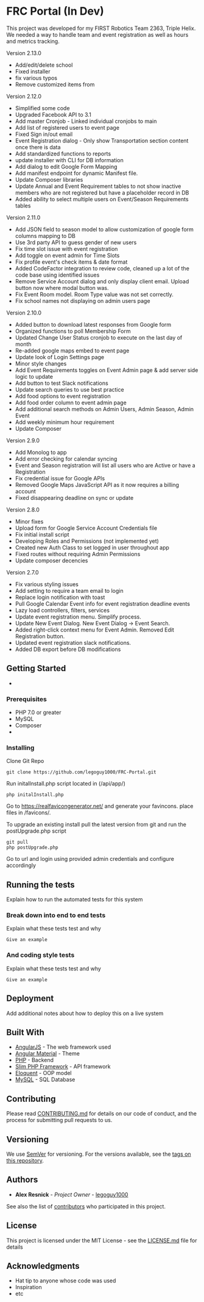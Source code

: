 # FRC Portal (In Dev)

This project was developed for my FIRST Robotics Team 2363, Triple Helix.  We needed a way to handle team and event registration as well as hours and metrics tracking.

Version 2.13.0
* Add/edit/delete school
* Fixed installer
* fix various typos
* Remove customized items from <head>

Version 2.12.0
* Simplified some code
* Upgraded Facebook API to 3.1
* Add master Cronjob - Linked individual cronjobs to main
* Add list of registered users to event page
* Fixed Sign in/out email
* Event Registration dialog - Only show Transportation section content once there is data
* Add standardized functions to reports
* update installer with CLI for DB information
* Add dialog to edit Google Form Mapping
* Add manifest endpoint for dynamic Manifest file.
* Update Composer libraries
* Update Annual and Event Requirement tables to not show inactive members who are not registered but have a placeholder record in DB
* Added ability to select multiple users on Event/Season Requirements tables

Version 2.11.0
* Add JSON field to season model to allow customization of google form columns mapping to DB
* Use 3rd party API to guess gender of new users
* Fix time slot issue with event registration
* Add toggle on event admin for Time Slots
* Fix profile event's check items & date format
* Added CodeFactor integration to review code, cleaned up a lot of the code base using identified issues
* Remove Service Account dialog and only display client email.  Upload button now where modal button was.
* Fix Event Room model.  Room Type value was not set correctly.
* Fix school names not displaying on admin users page

Version 2.10.0
* Added button to download latest responses from Google form
* Organized functions to poll Membership Form
* Updated Change User Status cronjob to execute on the last day of month
* Re-added google maps embed to event page
* Update look of Login Settings page
* Minor style changes
* Add Event Requirements toggles on Event Admin page & add server side logic to update
* Add button to test Slack notifications
* Update search queries to use best practice
* Add food options to event registration
* Add food order column to event admin page
* Add additional search methods on Admin Users, Admin Season, Admin Event
* Add weekly minimum hour requirement
* Update Composer

Version 2.9.0
* Add Monolog to app
* Add error checking for calendar syncing
* Event and Season registration will list all users who are Active or have a Registration
* Fix credential issue for Google APIs
* Removed Google Maps JavaScript API as it now requires a billing account
* Fixed disappearing deadline on sync or update

Version 2.8.0
* Minor fixes
* Upload form for Google Service Account Credentials file
* Fix initial install script
* Developing Roles and Permissions (not implemented yet)
* Created new Auth Class to set logged in user throughout app
* Fixed routes without requiring Admin Permissions
* Update composer decencies

Version 2.7.0
* Fix various styling issues
* Add setting to require a team email to login
* Replace login notification with toast
* Pull Google Calendar Event info for event registration deadline events
* Lazy load controllers, filters, services
* Update event registration menu.  Simplify process.
* Update New Event Dialog. New Event Dialog -> Event Search.
* Added right-click context menu for Event Admin.  Removed Edit Registration button.
* Updated event registration slack notifications.
* Added DB export before DB modifications


## Getting Started
*

### Prerequisites
* PHP 7.0 or greater
* MySQL
* Composer
* 

### Installing
Clone Git Repo
```
git clone https://github.com/legoguy1000/FRC-Portal.git
```
Run initalInstall.php script located in (/api/app/)
```
php initalInstall.php
```
Go to https://realfavicongenerator.net/ and generate your favincons.  place files in /favicons/.

To upgrade an existing install pull the latest version from git and run the postUpgrade.php script
```
git pull
php postUpgrade.php
```
Go to url and login using provided admin credentials and configure accordingly

## Running the tests

Explain how to run the automated tests for this system

### Break down into end to end tests

Explain what these tests test and why

```
Give an example
```

### And coding style tests

Explain what these tests test and why

```
Give an example
```

## Deployment

Add additional notes about how to deploy this on a live system

## Built With

* [AngularJS](https://angularjs.org/) - The web framework used
* [Angular Material](https://material.angularjs.org) - Theme
* [PHP](https://php.net) - Backend
* [Slim PHP Framework](https://www.slimframework.com/) - API framework
* [Eloquent](https://laravel.com/docs/5.6/eloquent) - OOP model
* [MySQL](https://www.mysql.com/) - SQL Database

## Contributing

Please read [CONTRIBUTING.md](https://gist.github.com/PurpleBooth/b24679402957c63ec426) for details on our code of conduct, and the process for submitting pull requests to us.

## Versioning

We use [SemVer](http://semver.org/) for versioning. For the versions available, see the [tags on this repository](https://github.com/legoguy1000/FRC-Portal/tags).

## Authors

* **Alex Resnick** - *Project Owner* - [legoguy1000](https://github.com/legoguy1000)

See also the list of [contributors](https://github.com/your/project/contributors) who participated in this project.

## License

This project is licensed under the MIT License - see the [LICENSE.md](LICENSE.md) file for details

## Acknowledgments

* Hat tip to anyone whose code was used
* Inspiration
* etc
